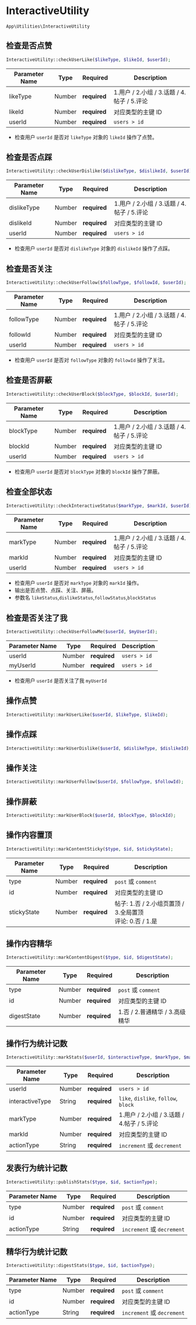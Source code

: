 # InteractiveUtility

`App\Utilities\InteractiveUtility`

## 检查是否点赞
```php
InteractiveUtility::checkUserLike($likeType, $likeId, $userId);
```
| Parameter Name | Type | Required | Description |
| --- | --- | --- | --- |
| likeType | Number | **required** | 1.用户 / 2.小组 / 3.话题 / 4.帖子 / 5.评论 |
| likeId | Number | **required** | 对应类型的主键 ID |
| userId | Number | **required** | `users > id` |

- 检查用户 `userId` 是否对 `likeType` 对象的 `likeId` 操作了点赞。

## 检查是否点踩
```php
InteractiveUtility::checkUserDislike($dislikeType, $dislikeId, $userId);
```
| Parameter Name | Type | Required | Description |
| --- | --- | --- | --- |
| dislikeType | Number | **required** | 1.用户 / 2.小组 / 3.话题 / 4.帖子 / 5.评论 |
| dislikeId | Number | **required** | 对应类型的主键 ID |
| userId | Number | **required** | `users > id` |

- 检查用户 `userId` 是否对 `dislikeType` 对象的 `dislikeId` 操作了点踩。

## 检查是否关注
```php
InteractiveUtility::checkUserFollow($followType, $followId, $userId);
```
| Parameter Name | Type | Required | Description |
| --- | --- | --- | --- |
| followType | Number | **required** | 1.用户 / 2.小组 / 3.话题 / 4.帖子 / 5.评论 |
| followId | Number | **required** | 对应类型的主键 ID |
| userId | Number | **required** | `users > id` |

- 检查用户 `userId` 是否对 `followType` 对象的 `followId` 操作了关注。

## 检查是否屏蔽
```php
InteractiveUtility::checkUserBlock($blockType, $blockId, $userId);
```
| Parameter Name | Type | Required | Description |
| --- | --- | --- | --- |
| blockType | Number | **required** | 1.用户 / 2.小组 / 3.话题 / 4.帖子 / 5.评论 |
| blockId | Number | **required** | 对应类型的主键 ID |
| userId | Number | **required** | `users > id` |

- 检查用户 `userId` 是否对 `blockType` 对象的 `blockId` 操作了屏蔽。

## 检查全部状态
```php
InteractiveUtility::checkInteractiveStatus($markType, $markId, $userId);
```
| Parameter Name | Type | Required | Description |
| --- | --- | --- | --- |
| markType | Number | **required** | 1.用户 / 2.小组 / 3.话题 / 4.帖子 / 5.评论 |
| markId | Number | **required** | 对应类型的主键 ID |
| userId | Number | **required** | `users > id` |

- 检查用户 `userId` 是否对 `markType` 对象的 `markId` 操作。
- 输出是否点赞、点踩、关注、屏蔽。
- 参数名 `likeStatus`,`dislikeStatus`,`followStatus`,`blockStatus`

## 检查是否关注了我
```php
InteractiveUtility::checkUserFollowMe($userId, $myUserId);
```
| Parameter Name | Type | Required | Description |
| --- | --- | --- | --- |
| userId | Number | **required** | `users > id` |
| myUserId | Number | **required** | `users > id` |

- 检查用户 `userId` 是否关注了我 `myUserId`

## 操作点赞
```php
InteractiveUtility::markUserLike($userId, $likeType, $likeId);
```

## 操作点踩
```php
InteractiveUtility::markUserDislike($userId, $dislikeType, $dislikeId);
```

## 操作关注
```php
InteractiveUtility::markUserFollow($userId, $followType, $followId);
```

## 操作屏蔽
```php
InteractiveUtility::markUserBlock($userId, $blockType, $blockId);
```

## 操作内容置顶
```php
InteractiveUtility::markContentSticky($type, $id, $stickyState);
```
| Parameter Name | Type | Required | Description |
| --- | --- | --- | --- |
| type | Number | **required** | `post` 或 `comment` |
| id | Number | **required** | 对应类型的主键 ID |
| stickyState | Number | **required** | 帖子: 1.否 / 2.小组页置顶 / 3.全局置顶<br>评论: 0.否 / 1.是 |

## 操作内容精华
```php
InteractiveUtility::markContentDigest($type, $id, $digestState);
```
| Parameter Name | Type | Required | Description |
| --- | --- | --- | --- |
| type | Number | **required** | `post` 或 `comment` |
| id | Number | **required** | 对应类型的主键 ID |
| digestState | Number | **required** | 1.否 / 2.普通精华 / 3.高级精华 |

## 操作行为统计记数
```php
InteractiveUtility::markStats($userId, $interactiveType, $markType, $markId, $actionType);
```
| Parameter Name | Type | Required | Description |
| --- | --- | --- | --- |
| userId | Number | **required** | `users > id` |
| interactiveType | String | **required** | `like`, `dislike`, `follow`, `block` |
| markType | Number | **required** | 1.用户 / 2.小组 / 3.话题 / 4.帖子 / 5.评论 |
| markId | Number | **required** | 对应类型的主键 ID |
| actionType | String | **required** | `increment` 或 `decrement` |

## 发表行为统计记数
```php
InteractiveUtility::publishStats($type, $id, $actionType);
```
| Parameter Name | Type | Required | Description |
| --- | --- | --- | --- |
| type | Number | **required** | `post` 或 `comment` |
| id | Number | **required** | 对应类型的主键 ID |
| actionType | String | **required** | `increment` 或 `decrement` |

## 精华行为统计记数
```php
InteractiveUtility::digestStats($type, $id, $actionType);
```
| Parameter Name | Type | Required | Description |
| --- | --- | --- | --- |
| type | Number | **required** | `post` 或 `comment` |
| id | Number | **required** | 对应类型的主键 ID |
| actionType | String | **required** | `increment` 或 `decrement` |
